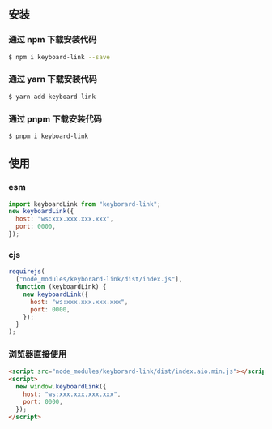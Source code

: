 ## 安装

### 通过 npm 下载安装代码

```bash
$ npm i keyboard-link --save
```

### 通过 yarn 下载安装代码

```bash
$ yarn add keyboard-link
```

### 通过 pnpm 下载安装代码

```bash
$ pnpm i keyboard-link
```


## 使用

### esm

```js
import keyboardLink from "keyborard-link";
new keyboardLink({
  host: "ws:xxx.xxx.xxx.xxx",
  port: 0000,
});
```

### cjs

```js
requirejs(
  ["node_modules/keyborard-link/dist/index.js"],
  function (keyboardLink) {
    new keyboardLink({
      host: "ws:xxx.xxx.xxx.xxx",
      port: 0000,
    });
  }
);
```

### 浏览器直接使用

```html
<script src="node_modules/keyborard-link/dist/index.aio.min.js"></script>
<script>
  new window.keyboardLink({
    host: "ws:xxx.xxx.xxx.xxx",
    port: 0000,
  });
</script>
```
